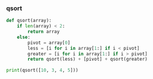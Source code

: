 ### qsort
```python
def qsort(array):
	if len(array) < 2:
		return array
	else:
		pivot = array[0]
		less = [i for i in array[1:] if i < pivot]
		greater = [i for i in array[1:] if i > pivot]
		return qsort(less) + [pivot] + qsort(greater)
		
print(qsort([10, 3, 4, 5]))
```
<!--stackedit_data:
eyJoaXN0b3J5IjpbLTcwMjcwOTEwMV19
-->